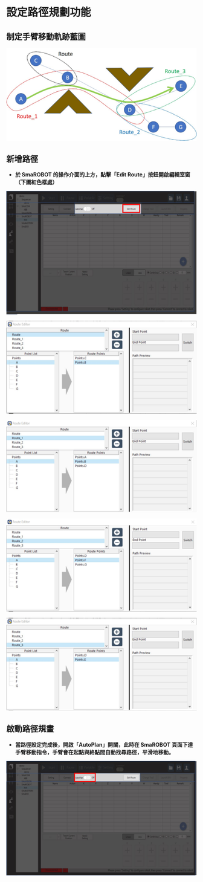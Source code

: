 # 設定路徑規劃功能

## 制定手臂移動軌跡藍圖

![&#x81EA;&#x52D5;&#x8DEF;&#x5F91;&#x898F;&#x5283;&#x85CD;&#x5716;](../../../.gitbook/assets/lu-jing-gui-hua-lan-tu.jpg)

## 新增路徑

* **於 SmaROBOT 的操作介面的上方，點擊「Edit Route」按鈕開啟編輯室窗（下圖紅色框處）**

![&#x958B;&#x555F;&#x8DEF;&#x5F91;&#x898F;&#x756B;&#x8996;&#x7A97;](../../../.gitbook/assets/25.jpg)

![&#x8A2D;&#x5B9A; Route &#x8DEF;&#x5F91;](../../../.gitbook/assets/lu-jing-gui-hua-1.JPG)

![&#x8A2D;&#x5B9A; Route\_1 &#x8DEF;&#x5F91;](../../../.gitbook/assets/lu-jing-gui-hua-2.JPG)

![&#x8A2D;&#x5B9A; Route\_2 &#x8DEF;&#x5F91;](../../../.gitbook/assets/lu-jing-gui-hua-3.JPG)

![&#x8A2D;&#x5B9A; Route\_3 &#x8DEF;&#x5F91;](../../../.gitbook/assets/lu-jing-gui-hua-4.JPG)

## 啟動路徑規畫

* **當路徑設定完成後，開啟「AutoPlan」開關，此時在 SmaROBOT 頁面下達手臂移動指令，手臂會在起點與終點間自動找尋路徑，平滑地移動。**

![](../../../.gitbook/assets/29.jpg)

